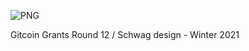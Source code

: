 ![PNG](https://user-images.githubusercontent.com/79817633/143308127-3ad59868-4a58-4f7f-96ef-979c1f852980.png)

Gitcoin Grants Round 12 / Schwag design - Winter 2021
